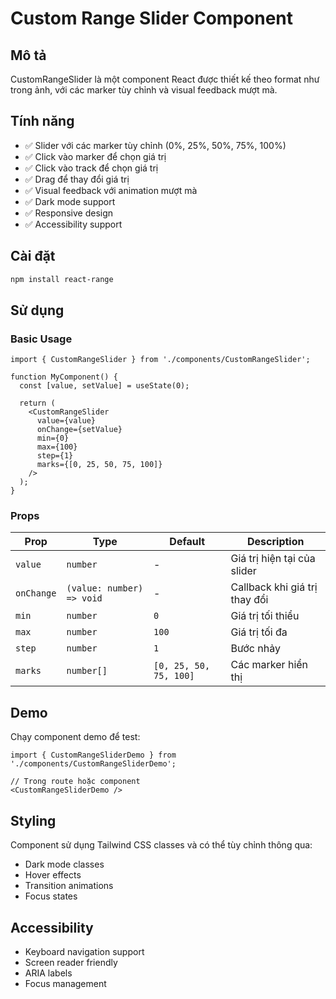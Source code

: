 # Custom Range Slider Component

## Mô tả
CustomRangeSlider là một component React được thiết kế theo format như trong ảnh, với các marker tùy chỉnh và visual feedback mượt mà.

## Tính năng
- ✅ Slider với các marker tùy chỉnh (0%, 25%, 50%, 75%, 100%)
- ✅ Click vào marker để chọn giá trị
- ✅ Click vào track để chọn giá trị
- ✅ Drag để thay đổi giá trị
- ✅ Visual feedback với animation mượt mà
- ✅ Dark mode support
- ✅ Responsive design
- ✅ Accessibility support

## Cài đặt
```bash
npm install react-range
```

## Sử dụng

### Basic Usage
```tsx
import { CustomRangeSlider } from './components/CustomRangeSlider';

function MyComponent() {
  const [value, setValue] = useState(0);

  return (
    <CustomRangeSlider
      value={value}
      onChange={setValue}
      min={0}
      max={100}
      step={1}
      marks={[0, 25, 50, 75, 100]}
    />
  );
}
```

### Props
| Prop | Type | Default | Description |
|------|------|---------|-------------|
| `value` | `number` | - | Giá trị hiện tại của slider |
| `onChange` | `(value: number) => void` | - | Callback khi giá trị thay đổi |
| `min` | `number` | `0` | Giá trị tối thiểu |
| `max` | `number` | `100` | Giá trị tối đa |
| `step` | `number` | `1` | Bước nhảy |
| `marks` | `number[]` | `[0, 25, 50, 75, 100]` | Các marker hiển thị |

## Demo
Chạy component demo để test:
```tsx
import { CustomRangeSliderDemo } from './components/CustomRangeSliderDemo';

// Trong route hoặc component
<CustomRangeSliderDemo />
```

## Styling
Component sử dụng Tailwind CSS classes và có thể tùy chỉnh thông qua:
- Dark mode classes
- Hover effects
- Transition animations
- Focus states

## Accessibility
- Keyboard navigation support
- Screen reader friendly
- ARIA labels
- Focus management 